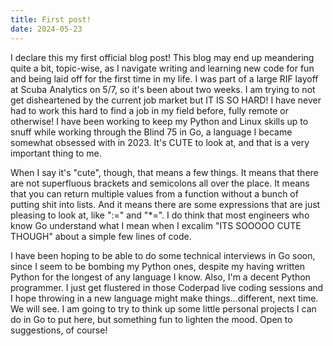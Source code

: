 ```yaml
---
title: First post!
date: 2024-05-23
---
```


I declare this my first official blog post! This blog may end up meandering quite a bit, topic-wise, as 
I navigate writing and learning new code for fun and being laid off for the first time in my life.
I was part of a large RIF layoff at Scuba Analytics on 5/7, so it's been about two weeks. I am trying
to not get disheartened by the current job market but IT IS SO HARD! I have never had to work this hard
to find a job in my field before, fully remote or otherwise! I have been working to keep my Python and
Linux skills up to snuff while working through the Blind 75 in Go, a language I became somewhat obsessed
with in 2023. It's CUTE to look at, and that is a very important thing to me. 

When I say it's "cute", though, that means a few things. It means that there are not superfluous brackets
and semicolons all over the place. It means that you can return multiple values from a function without a bunch
of putting shit into lists. And it means there are some expressions that are just pleasing to look at, 
like ":=" and "*=". I do think that most engineers who know Go understand what I mean when I excalim 
"ITS SOOOOO CUTE THOUGH" about a simple few lines of code. 

I have been hoping to be able to do some technical interviews in Go soon, since I seem to be 
bombing my Python ones, despite my having written Python for the longest of any language I know.
Also, I'm a decent Python programmer. I just get flustered in those Coderpad live coding sessions
and I hope throwing in a new language might make things...different, next time. We will see. I am 
going to try to think up some little personal projects I can do in Go to put here, but something fun
to lighten the mood. Open to suggestions, of course!